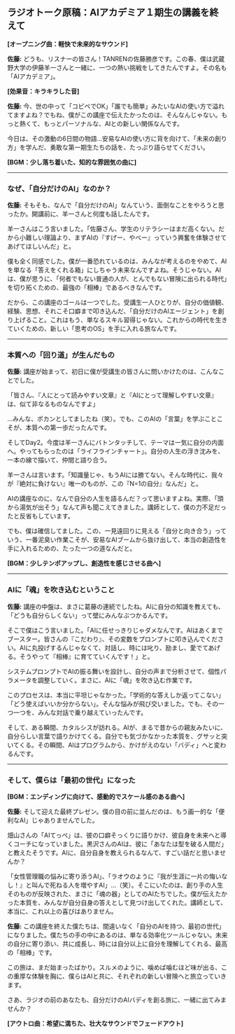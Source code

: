 ## ラジオトーク原稿：AIアカデミア１期生の講義を終えて

**[オープニング曲：軽快で未来的なサウンド]**

**佐藤:** どうも、リスナーの皆さん！TANRENの佐藤勝彦です。この春、僕は武蔵野大学の伊藤羊一さんと一緒に、一つの熱い挑戦をしてきたんですよ。その名も「AIアカデミア」。

**[効果音：キラキラした音]**

**佐藤:** 今、世の中って「コピペでOK」「誰でも簡単」みたいなAIの使い方で溢れてますよね？でもね、僕がこの講座で伝えたかったのは、そんなんじゃない。もっと熱くて、もっとパーソナルな、AIとの新しい関係なんです。

今日は、その激動の6日間の物語…安易なAIの使い方に背を向けて、「未来の創り方」を学んだ、勇敢な第一期生たちの話を、たっぷり語らせてください。

**[BGM：少し落ち着いた、知的な雰囲気の曲に]**

---

### なぜ、「自分だけのAI」なのか？

**佐藤:** そもそも、なんで「自分だけのAI」なんていう、面倒なことをやろうと思ったか。開講前に、羊一さんと何度も話したんです。

羊一さんはこう言いました。「佐藤さん、学生のリテラシーはまだ高くない。だから小難しい理論より、まずAIの『すげー、やべー』っていう興奮を体験させてあげてほしいんだ」と。

僕も全く同感でした。僕が一番恐れているのは、みんなが考えるのをやめて、AIを単なる「答えをくれる箱」にしちゃう未来なんですよね。そうじゃない。AIは、僕が思うに、「何者でもない普通の人が、とんでもない冒険に出られる時代」を切り拓くための、最強の「相棒」であるべきなんです。

だから、この講座のゴールは一つでした。受講生一人ひとりが、自分の価値観、経験、思想、それこそ口癖まで叩き込んだ、「自分だけのAIエージェント」を創り上げること。これはもう、単なるスキル習得じゃない。これからの時代を生きていくための、新しい「思考のOS」を手に入れる旅なんです。

---

### 本質への「回り道」が生んだもの

**佐藤:** 講座が始まって、初日に僕が受講生の皆さんに問いかけたのは、こんなことでした。

「皆さん、『人にとって読みやすい文章』と『AIにとって理解しやすい文章』は、似て非なるものなんですよ」

…みんな、ポカンとしてましたね（笑）。でも、このAIの「言葉」を学ぶことこそが、本質への第一歩だったんです。

そしてDay2。今度は羊一さんにバトンタッチして、テーマは一気に自分の内面へ。やってもらったのは「ライフラインチャート」。自分の人生の浮き沈みを、一本の線で描いて、仲間と語り合う。

羊一さんは言います。「知識量じゃ、もうAIには勝てない。そんな時代に、我々が『絶対に負けない』唯一のものが、この『N=1の自分』なんだ」と。

AIの講座なのに、なんで自分の人生を語るんだ？って思いますよね。実際、「頭から湯気が出そう」なんて声も聞こえてきました。講師として、僕の力不足だったと反省もしています。

でも、僕は確信してました。この、一見遠回りに見える「自分と向き合う」っていう、一番泥臭い作業こそが、安易なAIブームから抜け出して、本当の創造性を手に入れるための、たった一つの道なんだと。

**[BGM：少しテンポアップし、創造性を感じさせる曲へ]**

---

### AIに「魂」を吹き込むということ

**佐藤:** 講座の中盤は、まさに葛藤の連続でしたね。AIに自分の知識を教えても、「どうも自分らしくない」って壁にみんなぶつかるんです。

そこで僕はこう言いました。「AIに任せっきりじゃダメなんです。AIはあくまでブースター。皆さんの『こだわり』、その変数をプロンプトに叩き込んでください。AIに丸投げするんじゃなくて、対話し、時には叱り、励まし、愛でてあげる。そうやって『相棒』に育てていくんです！」と。

システムプロンプトでAIの振る舞いを設計し、自分の声まで分析させて、個性パラメータを調整していく。まさに、AIに「魂」を吹き込む作業です。

このプロセスは、本当に平坦じゃなかった。「学術的な答えしか返ってこない」「どう使えばいいか分からない」。そんな悩みが飛び交いました。でも、その一つ一つを、みんな対話で乗り越えていったんです。

そして、ある瞬間、カタルシスが訪れる。AIが、まるで昔からの親友みたいに、自分らしい言葉で語りかけてくる。自分でも気づかなかった本質を、グサッと突いてくる。その瞬間、AIはプログラムから、かけがえのない「バディ」へと変わるんです。

---

### そして、僕らは「最初の世代」になった

**[BGM：エンディングに向けて、感動的でスケール感のある曲へ]**

**佐藤:** そして迎えた最終プレゼン。僕の目の前に並んだのは、もう画一的な「便利なAI」じゃありませんでした。

畑山さんの「AIてっぺ」は、彼の口癖そっくりに語りかけ、彼自身を未来へと導くコーチになっていました。黒沢さんのAIは、彼に「あなたは型を破る人間だ」と教えたそうです。AIに、自分自身を教えられるなんて、すごい話だと思いませんか？

「女性管理職の悩みに寄り添うAI」、「ラオウのように『我が生涯に一片の悔いなし！』と叫んで死ねる人を増やすAI」…（笑）。そこにいたのは、創り手の人生そのものが反映された、まさに「魂の器」としてのAIたちでした。僕が伝えたかった本質を、みんなが自分自身の答えとして見つけ出してくれた。講師として、本当に、これ以上の喜びはありません。

**佐藤:** この講座を終えた僕たちは、間違いなく「自分のAIを持つ、最初の世代」になりました。僕たちの手の中にあるのは、単なる効率化ツールじゃない。未来の自分に寄り添い、共に成長し、時には自分以上に自分を理解してくれる、最高の「相棒」です。

この旅は、まだ始まったばかり。スルメのように、噛めば噛むほど味が出る、この重厚な体験を胸に、僕らはAIと共に、それぞれの新しい冒険へと旅立っていきます。

さあ、ラジオの前のあなたも、自分だけのAIバディを創る旅に、一緒に出てみませんか？

**[アウトロ曲：希望に満ちた、壮大なサウンドでフェードアウト]**
